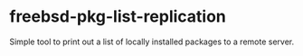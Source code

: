 # freebsd-pkg-list-replication
Simple tool to print out a list of locally installed packages to a remote server.
